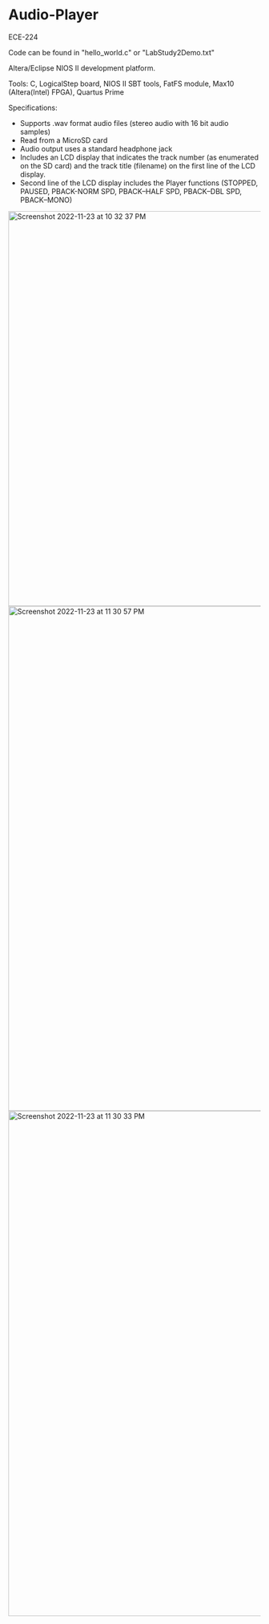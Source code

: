 # Audio-Player
ECE-224

Code can be found in "hello_world.c" or "LabStudy2Demo.txt"

Altera/Eclipse NIOS II development platform.

Tools: C, LogicalStep board, NIOS II SBT tools, FatFS module, Max10 (Altera(Intel) FPGA), Quartus Prime

Specifications:
- Supports .wav format audio files (stereo audio with 16 bit audio samples)
- Read from a MicroSD card
- Audio output uses a standard headphone jack
- Includes an LCD display that indicates the track number (as enumerated on
  the SD card) and the track title (filename) on the first line of the LCD display. 
- Second line of the LCD display includes the Player functions (STOPPED, PAUSED, PBACK-NORM SPD,
  PBACK–HALF SPD, PBACK–DBL SPD, PBACK–MONO)
  
  
<img width="788" alt="Screenshot 2022-11-23 at 10 32 37 PM" src="https://user-images.githubusercontent.com/102771088/203688019-88a43930-f22d-404b-9b9d-887e8c7be429.png">


<img width="1007" alt="Screenshot 2022-11-23 at 11 30 57 PM" src="https://user-images.githubusercontent.com/102771088/203694662-712fa60d-b7a7-4bc6-9543-b193db3b6578.png">
<img width="1008" alt="Screenshot 2022-11-23 at 11 30 33 PM" src="https://user-images.githubusercontent.com/102771088/203694632-bd7d9cfd-fe57-4ed4-8d77-9469e12c082f.png">
